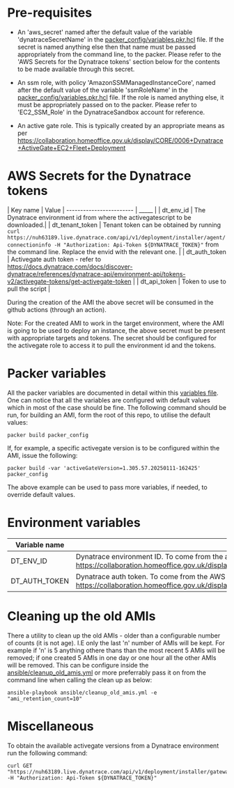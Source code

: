 # Pre-requisites

* An 'aws_secret' named after the default value of the variable 'dynatraceSecretName' in the [packer_config/variables.pkr.hcl](packer_config/variables.pkr.hcl) file. If the secret is named anything else then that name must be passed appropriately from the command line, to the packer. Please refer to the 'AWS Secrets for the Dynatrace tokens' section below for the contents to be made available through this secret.

* An ssm role, with policy 'AmazonSSMManagedInstanceCore', named after the default value of the variable 'ssmRoleName' in the [packer_config/variables.pkr.hcl](packer_config/variables.pkr.hcl) file. If the role is named anything else, it must be appropriately passed on to the packer. Please refer to 'EC2_SSM_Role' in the DynatraceSandbox account for reference.

* An active gate role. This is typically created by an appropriate means as per https://collaboration.homeoffice.gov.uk/display/CORE/0006+Dynatrace+ActiveGate+EC2+Fleet+Deployment


# AWS Secrets for the Dynatrace tokens
| Key name                 | Value
| ------------------------ | _____ |
| dt_env_id | The Dynatrace environment id from where the activegatescript to be downloaded.|
| dt_tenant_token | Tenant token can be obtained by running `curl https://nuh63189.live.dynatrace.com/api/v1/deployment/installer/agent/connectioninfo -H "Authorization: Api-Token ${DYNATRACE_TOKEN}"` from the command line. Replace the envid with the relevant one. |
| dt_auth_token   | Activegate auth token - refer to https://docs.dynatrace.com/docs/discover-dynatrace/references/dynatrace-api/environment-api/tokens-v2/activegate-tokens/get-activegate-token |
| dt_api_token    | Token to use to pull the script |

During the creation of the AMI the above secret will be consumed in the github actions (through an action). 

Note:
For the created AMI to work in the target environment, where the AMI is going to be used to deploy an instance, the above secret must be present with appropriate targets and tokens. The secret should be configured for the activegate role to access it to pull the environment id and the tokens.

# Packer variables

All the packer variables are documented in detail within this [variables file](packer_config/variables.pkr.hcl). One can notice that all the variables are configured with default values which in most of the case should be fine. The following command should be run, for building an AMI, form the root of this repo, to utilise the default values:

```
packer build packer_config
```

If, for example, a specific activegate version is to be configured within the AMI, issue the following:

```
packer build -var 'activeGateVersion=1.305.57.20250111-162425' packer_config
```

The above example can be used to pass more variables, if needed, to override default values.

# Environment variables

| Variable name | Description |
| ------------- | ----------- |
| DT_ENV_ID     | Dynatrace environment ID. To come from the above AWS secret and read into the github pipeline using the github action as per https://collaboration.homeoffice.gov.uk/display/CORE/Consume+AWS+Secrets+within+GitHub+workflow+using+a+GitHub+action. |
| DT_AUTH_TOKEN | Dynatrace auth token. To come from the AWS secret and read into the github pipeline using the github action as per https://collaboration.homeoffice.gov.uk/display/CORE/Consume+AWS+Secrets+within+GitHub+workflow+using+a+GitHub+action. |

# Cleaning up the old AMIs

There a utility to clean up the old AMIs - older than a configurable number of counts (it is not age). I.E only the last 'n' number of AMIs will be kept. For example if 'n' is 5 anything othere thans than the most recent 5 AMIs will be removed; if one created 5 AMIs in one day or one hour all the other AMIs will be removed. This can be configure inside the [ansible/cleanup_old_amis.yml](ansible/cleanup_old_amis.yml) or more preferrably pass it on from the command line when calling the clean up as below:

```
ansible-playbook ansible/cleanup_old_amis.yml -e "ami_retention_count=10"
```

# Miscellaneous 

To obtain the available activegate versions from a Dynatrace environment run the following command:

```
curl GET "https://nuh63189.live.dynatrace.com/api/v1/deployment/installer/gateway/versions/unix" -H "Authorization: Api-Token ${DYNATRACE_TOKEN}"
```
